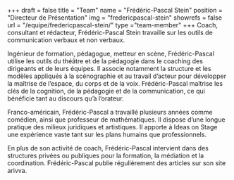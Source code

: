 +++
draft		= false
title		= "Team"
name		= "Frédéric-Pascal Stein"
position 	= "Directeur de Présentation"
img			= "fredericpascal-stein"
showrefs	= false
url			= "/equipe/fredericpascal-stein/"
type		="team-member"
+++
Coach, consultant et rédacteur, Frédéric-Pascal Stein travaille sur les outils de communication verbaux et non verbaux.

Ingénieur de formation, pédagogue, metteur en scène, Frédéric-Pascal utilise les outils du théâtre et de la pédagogie dans le coaching des dirigeants et de leurs équipes. Il associe notamment la structure et les modèles appliqués à la scénographie et au travail d’acteur pour développer la maîtrise de l’espace, du corps et de la voix. Frédéric-Pascal maîtrise les clés de la cognition, de la pédagogie et de la communication, ce qui bénéficie tant au discours qu’à l’orateur.

Franco-américain, Frédéric-Pascal a travaillé plusieurs années comme comédien, ainsi que professeur de mathématiques. Il dispose d’une longue pratique des milieux juridiques et artistiques. Il apporte à Ideas on Stage une expérience vaste tant sur les plans humains que professionnels.
 
En plus de son activité de coach, Frédéric-Pascal intervient dans des structures privées ou publiques pour la formation, la médiation et la coordination.
Frédéric-Pascal publie régulièrement des articles sur son site arivva.

